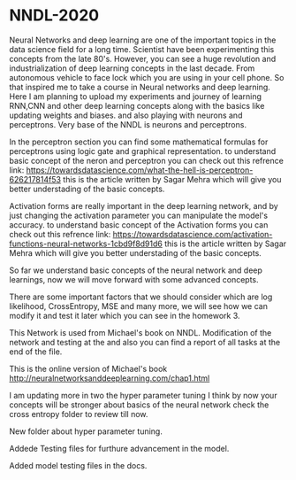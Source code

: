 # NNDL-2020
Neural Networks and deep learning are one of the important topics in the data science field for a long time. 
Scientist have been experimenting this concepts from the late 80's. 
However, you can see a huge revolution and industrialization of deep learning concepts in the last decade.
From autonomous vehicle to face lock which you are using in your cell phone.
So that inspired me to take a course in Neural networks and deep learning.
Here I am planning to upload my experiments and journey of learning RNN,CNN and other deep learning concepts along with the basics like updating weights and biases. 
and also playing with neurons and perceptrons.
Very base of the NNDL is neurons and perceptrons. 


In the perceptron section you can find some mathematical formulas for perceptrons using logic gate and graphical representation.
to understand basic concept of the neron and perceptron you can check out this refrence link:
https://towardsdatascience.com/what-the-hell-is-perceptron-626217814f53 this is the article written by Sagar Mehra which will give you better understading of the basic concepts.


Activation forms are really important in the deep learning network, and by just changing the activation parameter you can manipulate the model's accuracy.
to understand basic concept of the Activation forms you can check out this refrence link:
https://towardsdatascience.com/activation-functions-neural-networks-1cbd9f8d91d6 this is the article written by Sagar Mehra which will give you better understading of the basic concepts.

So far we understand basic concepts of the neural network and deep learnings, now we will move forward with some advanced concepts.

There are some important factors that we should consider which are log likelihood, CrossEntropy, MSE and many more, we will see how we can modify it and  test it later which you can see in the homework 3. 
 
This Network is used from Michael's book on NNDL. Modification of the network and testing at the and also you can find a report of all tasks at the end of the file.

This is the online version of Michael's book http://neuralnetworksanddeeplearning.com/chap1.html

I am updating more in two the hyper parameter tuning I think by now your concepts will be stronger about basics of the neural network check the cross entropy folder to review till now.
 
New folder about hyper parameter tuning.

Addede Testing files for furthure advancement in the model.

Added model testing files in the docs.
